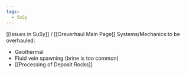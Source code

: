 ```yaml
---
tags:
  - SuSy
---
```

[[Issues in SuSy]] / [[Oreverhaul Main Page]]
Systems/Mechanics to be overhauled:
- Geothermal
- Fluid vein spawning (brine is too common)
- [[Processing of Deposit Rocks]]